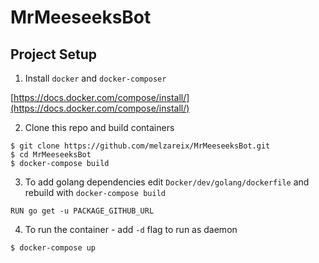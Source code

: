 # MrMeeseeksBot

## Project Setup
1. Install `docker` and `docker-composer`

[https://docs.docker.com/compose/install/](https://docs.docker.com/compose/install/)

2. Clone this repo and build containers
```
$ git clone https://github.com/melzareix/MrMeeseeksBot.git
$ cd MrMeeseeksBot
$ docker-compose build
```

3. To add golang dependencies edit `Docker/dev/golang/dockerfile` and rebuild with `docker-compose build`
```
RUN go get -u PACKAGE_GITHUB_URL
```

4. To run the container - add `-d` flag to run as daemon
```
$ docker-compose up
```
